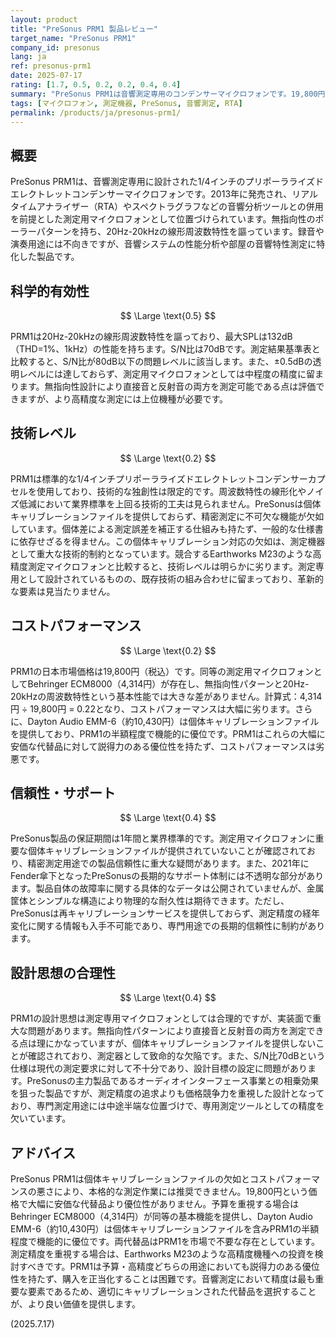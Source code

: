 ```yaml
---
layout: product
title: "PreSonus PRM1 製品レビュー"
target_name: "PreSonus PRM1"
company_id: presonus
lang: ja
ref: presonus-prm1
date: 2025-07-17
rating: [1.7, 0.5, 0.2, 0.2, 0.4, 0.4]
summary: "PreSonus PRM1は音響測定専用のコンデンサーマイクロフォンです。19,800円という価格で20Hz-20kHzの線形周波数特性を持ちますが、測定精度や技術レベルでは高額な競合製品に劣ります。"
tags: [マイクロフォン, 測定機器, PreSonus, 音響測定, RTA]
permalink: /products/ja/presonus-prm1/
---
```


## 概要

PreSonus PRM1は、音響測定専用に設計された1/4インチのプリポーラライズドエレクトレットコンデンサーマイクロフォンです。2013年に発売され、リアルタイムアナライザー（RTA）やスペクトラグラフなどの音響分析ツールとの併用を前提とした測定用マイクロフォンとして位置づけられています。無指向性のポーラーパターンを持ち、20Hz-20kHzの線形周波数特性を謳っています。録音や演奏用途には不向きですが、音響システムの性能分析や部屋の音響特性測定に特化した製品です。

## 科学的有効性

$$ \Large \text{0.5} $$

PRM1は20Hz-20kHzの線形周波数特性を謳っており、最大SPLは132dB（THD=1%、1kHz）の性能を持ちます。S/N比は70dBです。測定結果基準表と比較すると、S/N比が80dB以下の問題レベルに該当します。また、±0.5dBの透明レベルには達しておらず、測定用マイクロフォンとしては中程度の精度に留まります。無指向性設計により直接音と反射音の両方を測定可能である点は評価できますが、より高精度な測定には上位機種が必要です。

## 技術レベル

$$ \Large \text{0.2} $$

PRM1は標準的な1/4インチプリポーラライズドエレクトレットコンデンサーカプセルを使用しており、技術的な独創性は限定的です。周波数特性の線形化やノイズ低減において業界標準を上回る技術的工夫は見られません。PreSonusは個体キャリブレーションファイルを提供しておらず、精密測定に不可欠な機能が欠如しています。個体差による測定誤差を補正する仕組みも持たず、一般的な仕様書に依存せざるを得ません。この個体キャリブレーション対応の欠如は、測定機器として重大な技術的制約となっています。競合するEarthworks M23のような高精度測定マイクロフォンと比較すると、技術レベルは明らかに劣ります。測定専用として設計されているものの、既存技術の組み合わせに留まっており、革新的な要素は見当たりません。

## コストパフォーマンス

$$ \Large \text{0.2} $$

PRM1の日本市場価格は19,800円（税込）です。同等の測定用マイクロフォンとしてBehringer ECM8000（4,314円）が存在し、無指向性パターンと20Hz-20kHzの周波数特性という基本性能では大きな差がありません。計算式：4,314円 ÷ 19,800円 = 0.22となり、コストパフォーマンスは大幅に劣ります。さらに、Dayton Audio EMM-6（約10,430円）は個体キャリブレーションファイルを提供しており、PRM1の半額程度で機能的に優位です。PRM1はこれらの大幅に安価な代替品に対して説得力のある優位性を持たず、コストパフォーマンスは劣悪です。

## 信頼性・サポート

$$ \Large \text{0.4} $$

PreSonus製品の保証期間は1年間と業界標準的です。測定用マイクロフォンに重要な個体キャリブレーションファイルが提供されていないことが確認されており、精密測定用途での製品信頼性に重大な疑問があります。また、2021年にFender傘下となったPreSonusの長期的なサポート体制には不透明な部分があります。製品自体の故障率に関する具体的なデータは公開されていませんが、金属筐体とシンプルな構造により物理的な耐久性は期待できます。ただし、PreSonusは再キャリブレーションサービスを提供しておらず、測定精度の経年変化に関する情報も入手不可能であり、専門用途での長期的信頼性に制約があります。

## 設計思想の合理性

$$ \Large \text{0.4} $$

PRM1の設計思想は測定専用マイクロフォンとしては合理的ですが、実装面で重大な問題があります。無指向性パターンにより直接音と反射音の両方を測定できる点は理にかなっていますが、個体キャリブレーションファイルを提供しないことが確認されており、測定器として致命的な欠陥です。また、S/N比70dBという仕様は現代の測定要求に対して不十分であり、設計目標の設定に問題があります。PreSonusの主力製品であるオーディオインターフェース事業との相乗効果を狙った製品ですが、測定精度の追求よりも価格競争力を重視した設計となっており、専門測定用途には中途半端な位置づけで、専用測定ツールとしての精度を欠いています。

## アドバイス

PreSonus PRM1は個体キャリブレーションファイルの欠如とコストパフォーマンスの悪さにより、本格的な測定作業には推奨できません。19,800円という価格で大幅に安価な代替品より優位性がありません。予算を重視する場合はBehringer ECM8000（4,314円）が同等の基本機能を提供し、Dayton Audio EMM-6（約10,430円）は個体キャリブレーションファイルを含みPRM1の半額程度で機能的に優位です。両代替品はPRM1を市場で不要な存在としています。測定精度を重視する場合は、Earthworks M23のような高精度機種への投資を検討すべきです。PRM1は予算・高精度どちらの用途においても説得力のある優位性を持たず、購入を正当化することは困難です。音響測定において精度は最も重要な要素であるため、適切にキャリブレーションされた代替品を選択することが、より良い価値を提供します。

(2025.7.17)